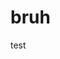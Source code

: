 <html>
    <head>
      <h1> bruh </h1>
    </head>
    <body>
        test
    </body>
        

</html>
